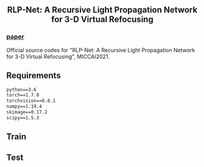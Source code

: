 <h2 align="center">RLP-Net: A Recursive Light Propagation Network for 3-D Virtual Refocusing</h2>

### [paper]()
Official source codes for "RLP-Net: A Recursive Light Propagation Network for 3-D Virtual Refocusing", MICCAI2021.


## Requirements
```markdown
python==3.6
torch==1.7.0
torchvision==0.8.1
numpy==1.19.4
skimage==0.17.2
scipy==1.5.3
```

## Train

## Test

